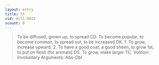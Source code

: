 ```yaml
---
layout: entry
title: དར་
vid: Hill:0822
vcount: 0
---
```

> To be diffused, grown up, to spread CD\. To become popular, to become common, to spread out, to be increased DK\. 1\. To grow, increase upward\. 2\. To have a good coat, a good sheen, to grow fat, to put on flesh (for animals) DS\. To grow, make larger TC\.
> Volition: _Involuntary_
> Arguments: _Abs-Obl_


